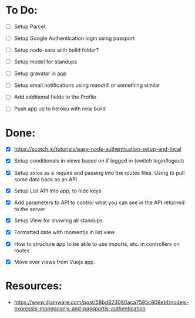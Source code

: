 # To Do:
- [ ] Setup Parcel
- [ ] Setup Google Authentication login using passport
- [ ] Setup node-sass with build folder?
- [ ] Setup model for standups
- [ ] Setup gravatar in app
- [ ] Setup email notifications using mandrill or something similar
- [ ] Add additional fields to the Profile
- [ ] Push app up to heroku with new build


# Done:
- [x]  https://scotch.io/tutorials/easy-node-authentication-setup-and-local
- [x]  Setup conditionals in views based on if logged in (switch login/logout)
- [x] Setup axios as a require and passing into the routes files. Using to pull some data back as an API.
- [x]  Setup List API into app, to hide keys
- [x]  Add parameters to API to control what you can see in the API returned to the server
- [x]  Setup View for showing all standups
- [x] Formatted date with momentjs in list view
- [x] How to structure app to be able to use imports, etc. in controllers on routes
- [x]  Move over views from Vuejs app.



# Resources:
* https://www.djamware.com/post/58bd823080aca7585c808ebf/nodejs-expressjs-mongoosejs-and-passportjs-authentication
